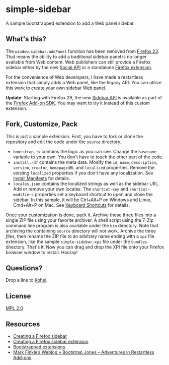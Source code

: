 # simple-sidebar

A sample bootstrapped extension to add a Web panel sidebar.

## What's this?

The `window.sidebar.addPanel` function has been removed from [Firefox 23](https://developer.mozilla.org/en-US/docs/Site_Compatibility_for_Firefox_23). That means the ability to add a traditional sidebar panel is no longer available from Web content. Web publishers can still provide a Firefox sidebar either by the new [Social API](https://developer.mozilla.org/en-US/docs/Social_API) or a standalone [Firefox extension](https://developer.mozilla.org/en-US/docs/Extensions).

For the convenience of Web developers, I have made a restartless extension that simply adds a Web panel, like the legacy API. You can utilize this work to create your own sidebar Web panel.

**Update**: Starting with Firefox 29, the new [Sidebar API](https://github.com/mozilla/addon-sdk/blob/australis/doc/module-source/sdk/ui.md) is available as part of the [Firefox Add-on SDK](https://developer.mozilla.org/en-US/Add-ons/SDK). You may want to try it instead of this custom extension.

## Fork, Customize, Pack

This is just a sample extension. First, you have to fork or clone the repository and edit the code under the `source` directory.

* `bootstrap.js` contains the logic as you can see. Change the `basename` variable to your own. You don't have to touch the other part of the code.
* `install.rdf` contains the meta data. Modify the `id`, `name`, `description`, `version`, `creator`, `homepageURL` and `localized`  properties. Remove the existing `localized` properties if you don't have any localization. See [Install Manifests](https://developer.mozilla.org/en-US/docs/Install_Manifests) for details.
* `locales.json` contains the localized strings as well as the sidebar URL. Add or remove your own locales. The `shortcut-key` and `shortcut-modifiers` properties set a keyboard shortcut to open and close the sidebar. In this sample, it will be Ctrl+Alt+P on Windows and Linux, Cmd+Alt+P on Mac. See [Keyboard Shortcuts](https://developer.mozilla.org/en-US/docs/XUL/Tutorial/Keyboard_Shortcuts) for details.

Once your customization is done, pack it. Archive those three files into a single ZIP file using your favorite archiver. A shell script using the 7-Zip command line program is also available under the `bin` directory. Note that archiving the containing `source` *directory* will not work. Archive the three *files*, then rename the ZIP file to an arbitrary name ending with a `xpi` file extension, like the sample `simple-sidebar.xpi` file under the `bundles` directory. That's it. Now you can drag and drop the XPI file onto your Firefox browser window to install. Hooray!

## Questions?

Drop a line to [Kohei](https://github.com/kyoshino).

## License

[MPL 2.0](http://www.mozilla.org/MPL/2.0/)

## Resources

* [Creating a Firefox sidebar](https://developer.mozilla.org/en-US/docs/Creating_a_Firefox_sidebar)
* [Creating a Firefox sidebar extension](https://developer.mozilla.org/en-US/docs/Creating_a_Firefox_sidebar_extension)
* [Bootstrapped extensions](https://developer.mozilla.org/en-US/docs/Extensions/Bootstrapped_extensions)
* [Mark Finkle’s Weblog » Bootstrap Jones – Adventures in Restartless Add-ons](http://starkravingfinkle.org/blog/2011/01/bootstrap-jones-adventures-in-restartless-add-ons/)
